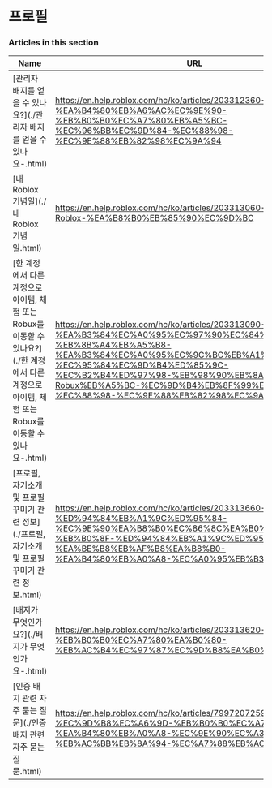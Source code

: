 # 프로필  
### Articles in this section
Name|URL
-|-
[관리자 배지를 얻을 수 있나요?](./관리자 배지를 얻을 수 있나요-.html) |https://en.help.roblox.com/hc/ko/articles/203312360-%EA%B4%80%EB%A6%AC%EC%9E%90-%EB%B0%B0%EC%A7%80%EB%A5%BC-%EC%96%BB%EC%9D%84-%EC%88%98-%EC%9E%88%EB%82%98%EC%9A%94
[내 Roblox 기념일](./내 Roblox 기념일.html) |https://en.help.roblox.com/hc/ko/articles/203313060-%EB%82%B4-Roblox-%EA%B8%B0%EB%85%90%EC%9D%BC
[한 계정에서 다른 계정으로 아이템, 체험 또는 Robux를 이동할 수 있나요?](./한 계정에서 다른 계정으로 아이템, 체험 또는 Robux를 이동할 수 있나요-.html) |https://en.help.roblox.com/hc/ko/articles/203313090-%ED%95%9C-%EA%B3%84%EC%A0%95%EC%97%90%EC%84%9C-%EB%8B%A4%EB%A5%B8-%EA%B3%84%EC%A0%95%EC%9C%BC%EB%A1%9C-%EC%95%84%EC%9D%B4%ED%85%9C-%EC%B2%B4%ED%97%98-%EB%98%90%EB%8A%94-Robux%EB%A5%BC-%EC%9D%B4%EB%8F%99%ED%95%A0-%EC%88%98-%EC%9E%88%EB%82%98%EC%9A%94
[프로필, 자기소개 및 프로필 꾸미기 관련 정보](./프로필, 자기소개 및 프로필 꾸미기 관련 정보.html) |https://en.help.roblox.com/hc/ko/articles/203313660-%ED%94%84%EB%A1%9C%ED%95%84-%EC%9E%90%EA%B8%B0%EC%86%8C%EA%B0%9C-%EB%B0%8F-%ED%94%84%EB%A1%9C%ED%95%84-%EA%BE%B8%EB%AF%B8%EA%B8%B0-%EA%B4%80%EB%A0%A8-%EC%A0%95%EB%B3%B4
[배지가 무엇인가요?](./배지가 무엇인가요-.html) |https://en.help.roblox.com/hc/ko/articles/203313620-%EB%B0%B0%EC%A7%80%EA%B0%80-%EB%AC%B4%EC%97%87%EC%9D%B8%EA%B0%80%EC%9A%94
[인증 배지 관련 자주 묻는 질문](./인증 배지 관련 자주 묻는 질문.html) |https://en.help.roblox.com/hc/ko/articles/7997207259156-%EC%9D%B8%EC%A6%9D-%EB%B0%B0%EC%A7%80-%EA%B4%80%EB%A0%A8-%EC%9E%90%EC%A3%BC-%EB%AC%BB%EB%8A%94-%EC%A7%88%EB%AC%B8